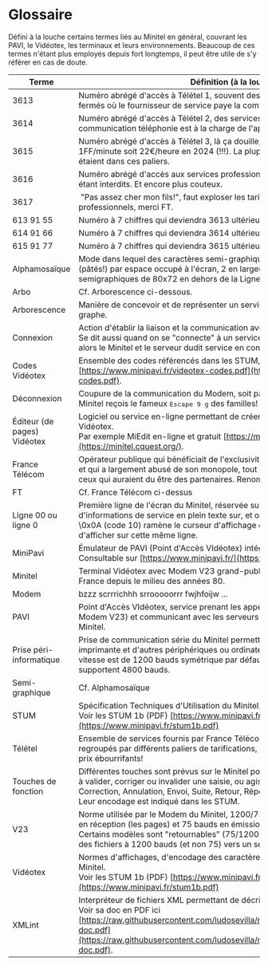 # Glossaire

Défini à la louche certains termes liés au Minitel en général, couvrant les PAVI, le Vidéotex, les terminaux et leurs environnements.
Beaucoup de ces termes n'étant plus employés depuis fort longtemps, il peut être utile de s'y référer en cas de doute.


Terme | Définition (à la louche)
--- | ---
3613 | Numéro abrégé d'accès à Télétel 1, souvent des services pros par abonnement ou fermés où le fournisseur de service paye la communication téléphonique.
3614 | Numéro abrégé d'accès à Télétel 2, des services gratuits ou par abonnements, la communication téléphonie est à la charge de l'appelant
3615 | Numéro abrégé d'accès à Télétel 3, là ça douille, avec différents paliers autour de 1FF/minute soit 22€/heure en 2024 (!!!). La plupart des services grand-publics étaient dans ces paliers.
3616 | Numéro abrégé d'accès aux services professionnels, les services grand-public étant interdits. Et encore plus couteux.
3617 | "Pas assez cher mon fils!", faut exploser les tarifs pour certains services professionnels, merci FT.
613 91 55 | Numéro à 7 chiffres qui deviendra 3613 ultérieurement.
614 91 66 | Numéro à 7 chiffres qui deviendra 3614 ultérieurement.
615 91 77 | Numéro à 7 chiffres qui deviendra 3615 ultérieurement.
Alphamosaïque | Mode dans lequel des caractères semi-graphiques sont affichés, avec 6 "pixels" (pâtés!) par espace occupé à l'écran, 2 en largeur et 3 en hauteur, permettant des semigraphiques de 80x72 en dehors de la Ligne 00. Voir les [STUM 1b](https://www.minipavi.fr/stum1b.pdf) (PDF)
Arbo | Cf. Arborescence ci-dessous.
Arborescence | Manière de concevoir et de représenter un service Minitel, sous la forme d'un graphe.
Connexion | Action d'établir la liaison et la communication avec le PAVI via le Modem V23.<br/>Se dit aussi quand on se "connecte" à un service par l'entremise du PAVI, qui met alors le Minitel et le serveur dudit service en communication.
Codes Vidéotex | Ensemble des codes référencés dans les STUM, voir ici un résumé en PDF [https://www.minipavi.fr/videotex-codes.pdf](https://www.minipavi.fr/videotex-codes.pdf).
Déconnexion | Coupure de la communication du Modem, soit par action utilisateur, soit quand le Minitel reçois le fameux <kbd>Escape 9 g</kbd> des familles!
Éditeur (de pages) Vidéotex | Logiciel ou service en-ligne permettant de créer et modifier des pages au format Vidéotex.<br/>Par exemple MiEdit en-ligne et gratuit [https://minitel.cquest.org/](https://minitel.cquest.org/).
France Télécom | Opérateur publique qui bénéficiait de l'exclusivité absolue sur le territoire Français et qui a largement abusé de son monopole, tout autant pour ses clients, que pour ceux qui auraient du être des partenaires. Renommé Orange.
FT | Cf. France Télécom ci-dessus
Ligne 00 ou ligne 0 | Première ligne de l'écran du Minitel, réservée sur Télétel à l'affichage d'informations de service en plein texte sur, et où l'envoi d'un saut-de-ligne \0x0A (code 10) ramène le curseur d'affichage et de saisie où il était avant d'afficher sur cette même ligne.
MiniPavi | Émulateur de PAVI (Point d'Accès VIdéotex) intégrant aussi un émulateur Minitel. Consultable sur [https://www.minipavi.fr/](https://www.minipavi.fr/).
Minitel | Terminal Vidéotex avec Modem V23 grand-public distribué gratuitement en France depuis le milieu des années 80.
Modem | bzzz scrrrichhh srrooooorrr fwjhfoijw ...
PAVI | Point d'Accès VIdéotex, service prenant les appels venus des Minitel (via leur Modem V23) et communicant avec les serveurs fournissant les différents services Minitel.
Prise péri-informatique | Prise de communication série du Minitel permettant de communiquer avec une imprimante et d'autres périphériques ou ordinateurs via le protocole RS232C. Sa vitesse est de 1200 bauds symétrique par défaut, certains modèles de Minitel supportent 4800 bauds.
Semi-graphique | Cf. Alphamosaïque
STUM | Spécification Techniques d'Utilisation du Minitel.<br/>Voir les STUM 1b (PDF) [https://www.minipavi.fr/stum1b.pdf](https://www.minipavi.fr/stum1b.pdf)
Télétel | Ensemble de services fournis par France Télécom et les serveurs privés, regroupés par différents paliers de tarifications, avec des règles léonines et des prix ébourrifants!
Touches de fonction | Différentes touches sont prévus sur le Minitel pour déclencher des actions, servant à valider, corriger ou invalider une saisie, ou agissant aussi sans texte saisi: Correction, Annulation, Envoi, Suite, Retour, Répétition, Sommaire, Guide, etc.<br/>Leur encodage est indiqué dans les STUM.
V23 | Norme utilisée par le Modem du Minitel, 1200/75 bauds asymétrique, 1200 bauds en réception (les pages) et 75 bauds en émission (le clavier).<br/>Certains modèles sont "retournables" (75/1200 bauds) permettant alors d'émettre des fichiers à 1200 bauds (et non 75) vers un serveur Minitel.
Vidéotex | Normes d'affichages, d'encodage des caractères et des options d'affichage du Minitel.<br/>Voir les STUM 1b (PDF) [https://www.minipavi.fr/stum1b.pdf](https://www.minipavi.fr/stum1b.pdf)
XMLint | Interpréteur de fichiers XML permettant de décrire des services Minitel simples. Voir sa doc en PDF ici [https://raw.githubusercontent.com/ludosevilla/minipaviCli/master/XMLint/XMLint-doc.pdf](https://raw.githubusercontent.com/ludosevilla/minipaviCli/master/XMLint/XMLint-doc.pdf).
